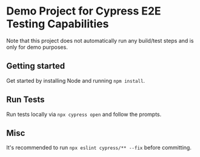 # Demo Project for Cypress E2E Testing Capabilities

Note that this project does not automatically run any build/test steps and is only for demo purposes.

## Getting started
Get started by installing Node and running `npm install`.

## Run Tests
Run tests locally via `npx cypress open` and follow the prompts.

## Misc
It's recommended to run `npx eslint cypress/** --fix` before committing.
